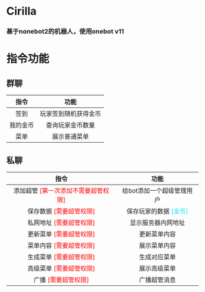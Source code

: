 # Cirilla

### 基于nonebot2的机器人，使用onebot v11

# 指令功能

## 群聊
|指令|功能|  
|:----:|:----:|
|签到|玩家签到随机获得金币|
|我的金币|查询玩家金币数量|
|菜单|展示普通菜单|


## 私聊
|指令|功能|  
|:----:|:----:|
|添加超管 <font color="Red">[第一次添加不需要超管权限]</font>|给bot添加一个超级管理用户|
|保存数据 <font color="Red">[需要超管权限]</font>|保存玩家的数据 <font color="Greee">[金币]</font>|
|私网地址 <font color="Red">[需要超管权限]</font>|显示服务器内网地址|
|更新菜单 <font color="Red">[需要超管权限]</font>|更新菜单内容|
|菜单内容 <font color="Red">[需要超管权限]</font>|展示菜单内容|
|生成菜单 <font color="Red">[需要超管权限]</font>|生成对应菜单|
|高级菜单 <font color="Red">[需要超管权限]</font>|展示高级菜单|
|广播 <font color="Red">[需要超管权限]</font>|广播超管消息|